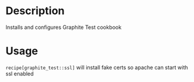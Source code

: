Description
===========

Installs and configures Graphite Test cookbook

Usage
=====

`recipe[graphite_test::ssl]` will install fake certs so apache can start with ssl enabled
